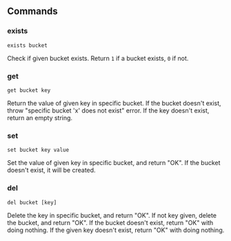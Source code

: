 ## Commands

### exists

```
exists bucket
```

Check if given bucket exists.
Return `1` if a bucket exists, `0` if not.

### get

```
get bucket key
```

Return the value of given key in specific bucket.
If the bucket doesn't exist, throw "specific bucket 'x' does not exist" error.
If the key doesn't exist, return an empty string.

### set

```
set bucket key value
```

Set the value of given key in specific bucket, and return "OK".
If the bucket doesn't exist, it will be created.

### del

```
del bucket [key]
```

Delete the key in specific bucket, and return "OK".
If not key given, delete the bucket, and return "OK".
If the bucket doesn't exist, return "OK" with doing nothing.
If the given key doesn't exist, return "OK" with doing nothing.
